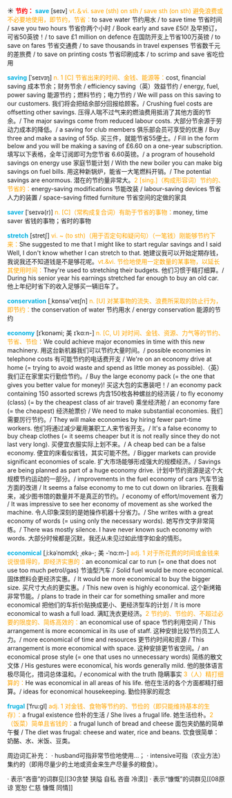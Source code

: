 ☀ <font color="red">**节约：**</font>
<font color="sky blue">**save**</font> [seɪv] 
<font color="orange">vt.＆vi. save (sth) on sth / save sth (on sth) 避免浪费或不必要地使用，即节约，节省：</font>to save water 节约用水 / to save time 节省时间 / save you two hours 节省你两个小时 / Book early and save £50! 及早预订，可省50英镑！/ to save £1 million on defence 在国防开支上节省100万英镑 / to save on fares 节省交通费 / to save thousands in travel expenses 节省数千元的差旅费 / to save on printing costs 节省印刷成本 / to scrimp and save 省吃俭用
       
<font color="sky blue">**saving**</font> [ˈseɪvɪŋ]
<font color="orange">n. 1 [C] 节省出来的时间、金钱、能源等：</font>cost, financial saving 成本节余；财务节余 / efficiency saving（英）效益节约 / energy, fuel, power saving 能源节约；燃料节约；电力节约 / We will pass on this saving to our customers. 我们将会把结余部分回报给顾客。/ Crushing fuel costs are offsetting other savings. 压得人喘不过气来的燃油费用抵消了其他方面的节余。/ The major savings come from reduced labour costs. 大部分节余源于劳动力成本的降低。/ a saving for club members 俱乐部会员可享受的优惠 / Buy three and make a saving of 55p. 买三件，就能节省55便士。/ Fill in the form below and you will be making a saving of £6.60 on a one-year subscription. 填写以下表格，全年订阅即可为您节省 6.60英镑。/ a program of household savings on energy use 家庭节能计划 / With the new boiler you can make big savings on fuel bills. 用这种新锅炉，能省一大笔燃料开销。/ The potential savings are enormous. 潜在的节约量非常大。<font color="orange">2 [sing.]（构成形容词）节约的、节省的：</font>energy-saving modifications 节能改装 / labour-saving devices 节省人力的装置 / space-saving fitted furniture 节省空间的定做的家具
           
<font color="sky blue">**saver**</font> [ˈseɪvə(r)]
<font color="orange">n. [C]（常构成复合词）有助于节省的事物：</font>money, time saver 省钱的事物；省时的事物

<font color="sky blue">**stretch**</font> [stretʃ]
<font color="orange">vi. ~ (to sth)（用于否定句和疑问句）（一笔钱）刚能够节约下来：</font>She suggested to me that I might like to start regular savings and I said Well, I don't know whether I can stretch to that. 她建议我可以开始定期存钱，我说我还不知道钱是不是够花呢。<font color="orange">vt.&vi. 节俭地使用一定数量的某事物，以延长其使用时间：</font>They're used to stretching their budgets. 他们习惯于精打细算。/ During his senior year his earnings stretched far enough to buy an old car. 他上年纪时省下的收入足够买一辆旧车了。

<font color="sky blue">**conservation**</font> [͵kɒnsə'veɪʃn] 
<font color="orange">n. [U] 对某事物的流失、浪费所采取的防止行为，即节约：</font>the conservation of water 节约用水 / energy conservation 能源的节约
            
<font color="sky blue">**economy**</font> [ɪˈkɒnəmi; 美 ɪˈkɑ:n-]
<font color="orange">n. [C, U] 对时间、金钱、资源、力气等的节约、节省、节俭：</font>We could achieve major economies in time with this new machinery. 用这台新机器我们可以节约大量时间。/ possible economies in telephone costs 有可能节约的电话费开支 / We're on an economy drive at home (= trying to avoid waste and spend as little money as possible).（英）我们正在家里实行勤俭节约。/ Buy the large economy pack (= the one that gives you better value for money)! 买这大包的实惠装吧！/ an economy pack containing 150 assorted screws 内含150枚各种螺丝的经济装 / to fly economy (class) (= by the cheapest class of air travel) 乘坐经济舱 / an economy fare (= the cheapest) 经济舱票价 / We need to make substantial economies. 我们需要厉行节约。/ They will make economies by hiring fewer part-time workers. 他们将通过减少雇用兼职工人来节省开支。/ It's a false economy to buy cheap clothes (= it seems cheaper but it is not really since they do not last very long). 买便宜衣服实际上划不来。/ A cheap bed can be a false economy. 便宜的床看似省钱，其实可能不然。/ Bigger markets can provide significant economies of scale. 扩大市场能够形成强大的规模经济。/ Savings are being planned as part of a huge economy drive. 计划中节约资源是这个大规模节约运动的一部分。/ improvements in the fuel economy of cars 汽车节油方面的改进 / It seems a false economy to me to cut down on libraries. 在我看来，减少图书馆的数量并不是真正的节约。/ economy of effort/movement 省力 / It was impressive to see her economy of movement as she worked the machine. 令人印象深刻的是她操作机器十分省力。/ She writes with a great economy of words (= using only the necessary words). 她写作文字非常简练。/ There was mostly silence. I have never known such economy with words. 大部分时候都是沉默，我还从未见过如此惜字如金的情形。          

<font color="sky blue">**economical**</font> [ˌi:kəˈnɒmɪkl; ˌekə-; 美 -ˈnɑ:m-]
<font color="orange">adj. 1 对于所花费的时间或金钱来说很值得的，即经济实惠的：</font>an economical car to run (= one that does not use too much petrol/gas) 节油型汽车 / Solid fuel would be more economical. 固体燃料会更经济实惠。/ It would be more economical to buy the bigger size. 买尺寸大点的更实惠。/ This new oven is highly economical. 这个新烤箱非常节能。/ plans to trade in their car for something smaller and more economical 把他们的车折价贴换成更小、更经济型车的计划 / It is more economical to wash a full load. 满缸洗衣更经济。<font color="orange">2 节约的、节俭的、不超过必要的限度的、简练高效的：</font>an economical use of space 节约利用空间 / This arrangement is more economical in its use of staff. 这种安排比较节约员工人力。/ more economical of time and resources 更节约时间和资源 / This arrangement is more economical with space. 这种安排更节省空间。/ an economical prose style (= one that uses no unnecessary words) 简练的散文文体 / His gestures were economical, his words generally mild. 他的肢体语言极尽简化，措词总体温和。/ economical with the truth 隐瞒事实 <font color="orange">3（人）精打细算的：</font>He was economical in all areas of his life. 他在生活的各个方面都精打细算。/ ideas for economical housekeeping. 勤俭持家的观念           

<font color="sky blue">**frugal**</font> [ˈfru:gl]
<font color="orange">adj. 1 对金钱、食物等节约的、节俭的（即只能维持基本的生存）：</font>a frugal existence 俭朴的生活 / She lives a frugal life. 她生活俭朴。<font color="orange">2（饭菜）简单且省钱的：</font>a frugal lunch of bread and cheese 面包夹奶酪的简单午餐 / The diet was frugal: cheese and water, rice and beans. 饮食很简单：奶酪、水、米饭、豆类。

周边词汇补充：
· husband可指非常节俭地使用…；
· intensive可指（农业方法）集约的（即用尽量少的土地或资金来生产尽量多的粮食）。

· 表示“吝啬”的词群见[[30贪婪 狭隘 自私 吝啬 冷漠]]
· 表示“慷慨”的词群见[[08原谅 宽恕 仁慈 慷慨 同情]]
